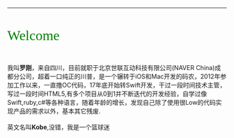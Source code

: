
---

</br>

<font color=green size=6 face="黑体">Welcome</font>

</br>    

我叫**罗刚**，来自四川，目前就职于北京世联互动科技有限公司(NAVER China)成都分公司，超着一口纯正的川普，是一个辗转于iOS和Mac开发的码农，2012年参加工作以来，一直撸OC代码，17年底开始转Swift开发，干过一段时间技术主管，写过一段时间HTML5,有多个项目从0到1并不断迭代的开发经验，自学过像Swift,ruby,c#等各种语言，随着年龄的增长，发现自己除了使用很Low的代码实现产品的需求以外，基本其它残废. </br>
</br>
英文名叫**Kobe**,没错，我是一个篮球迷



